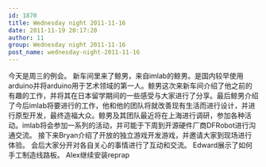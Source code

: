 ```yaml
---
id: 1870
title: Wednesday night 2011-11-16
date: 2011-11-19 20:17:20
author: 11
group: Wednesday night 2011-11-16
post_name: wednesday-night-2011-11-16
---
```


今天是周三的例会。 新车间里来了鲸男，来自imlab的鲸男。是国内较早使用arduino并将arduino用于艺术领域的第一人。鲸男这次来新车间介绍了他之前的有趣的工作，并将其在日本留学期间的一些感受与大家进行了分享。最后鲸男介绍了今后imlab将要进行的工作，他和他的团队将就改善现有生活而进行设计，并进行原型开发，最终造福大众。鲸男及其团队最近将在上海进行调研，参加各种活动。imlab将会参加一系列的活动，并可能于下周到开源硬件厂商DFRobot进行沟通交流。 接下来Bryan介绍了开放的独立游戏开发游戏，并邀请大家到现场进行体验。 会后大家分开对各自关心的事情进行了互动和交流。 Edward展示了如何手工制造线路板。 Alex继续安装reprap 